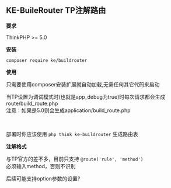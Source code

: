 ## KE-BuileRouter TP注解路由

**要求**

ThinkPHP >= 5.0

**安装**

`
composer require ke/buildrouter
`

**使用**

只需要使用composer安装扩展就自动加载,无需任何其它代码来启动<br/>

当TP设置为调试模式时(也就是app_debug为true)时每次请求都会生成route/build_route.php<br/>
注意：如果是5.0则会生成application/build_route.php


<br/>

部署时你应该使用
`php think ke-buildrouter`
生成路由表


**注解格式**

与TP官方的差不多，目前只支持
`
@route('rule', 'method')
`
<br/>
必须输入method，否则不识别


后续可能支持option参数的设置?
